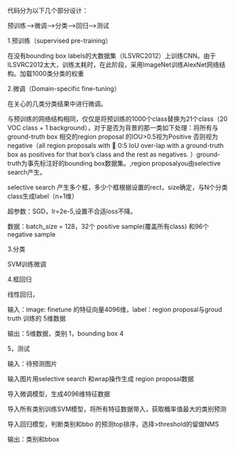 代码分为以下几个部分设计：

预训练——&gt;微调——&gt;分类——&gt;回归——&gt;测试

1.预训练（supervised pre-training）

在没有bounding box labels的大数据集（ILSVRC2012）上训练CNN。由于ILSVRC2012太大，训练太耗时，在此阶段，采用ImageNet训练AlexNet网络结构。加载1000类分类的权重

2.微调（Domain-specific fine-tuning）

在关心的几类分类结果中进行微调。

与预训练的网络结构相同，仅仅是将预训练的1000个class替换为21个class（20 VOC class + 1 background），对于是否为背景的那一类如下处理：将所有与ground-truth box 相交的region proposal 的IOU&gt;0.5视为Positive 否则视为negative（all region proposals with  0:5 IoU over-lap with a ground-truth box as positives for that box’s class and the rest as negatives. ）ground-truth为事先标注好的bounding box数据集。,region proposalyou由selective search产生。

selective search 产生多个框，多少个框根据设置的rect，size确定，与N个分类class生成label（n+1维）

超参数：SGD，lr=2e-5,设置不合适loss不降。

数据：batch\_size = 128，32个 positive sample\(覆盖所有class\) 和96个  negative sample

3.分类

SVM训练微调

4.框回归

线性回归，

输入：image: finetune 的特征向量4096维，label：region proposal与groud truth 训练的 5维数据

输出：5维数据，类别 1，bounding box 4

5，测试

输入：待预测图片

输入图片用selective search 和wrap操作生成 region proposal数据

导入微调模型，生成4096维特征数据

导入所有类别训练SVM模型，将所有特征数据带入，获取概率值最大的类别预测

导入回归模型，判断类别和bbo 的预测top排序，选择&gt;threshold的留做NMS

输出：类别和bbox

